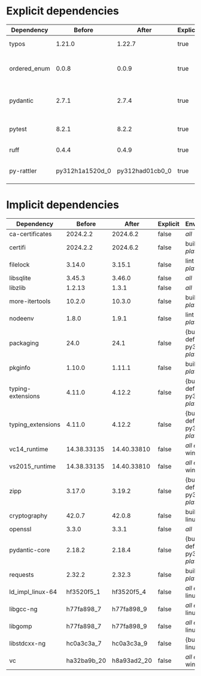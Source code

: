 # Explicit dependencies

|Dependency|Before|After|Explicit|Environments|
|-|-|-|-|-|
|typos|1.21.0|1.22.7|true|lint on *all platforms*|
|ordered_enum|0.0.8|0.0.9|true|{build, default, py312} on *all platforms*|
|pydantic|2.7.1|2.7.4|true|{build, default, py312} on *all platforms*|
|pytest|8.2.1|8.2.2|true|{default, py312} on *all platforms*|
|ruff|0.4.4|0.4.9|true|lint on *all platforms*|
|py-rattler|py312h1a1520d_0|py312had01cb0_0|true|{default, py312} on osx-arm64|

# Implicit dependencies

|Dependency|Before|After|Explicit|Environments|
|-|-|-|-|-|
|ca-certificates|2024.2.2|2024.6.2|false|*all*|
|certifi|2024.2.2|2024.6.2|false|build on *all platforms*|
|filelock|3.14.0|3.15.1|false|lint on *all platforms*|
|libsqlite|3.45.3|3.46.0|false|*all*|
|libzlib|1.2.13|1.3.1|false|*all*|
|more-itertools|10.2.0|10.3.0|false|build on *all platforms*|
|nodeenv|1.8.0|1.9.1|false|lint on *all platforms*|
|packaging|24.0|24.1|false|{build, default, py312} on *all platforms*|
|pkginfo|1.10.0|1.11.1|false|build on *all platforms*|
|typing-extensions|4.11.0|4.12.2|false|{build, default, py312} on *all platforms*|
|typing_extensions|4.11.0|4.12.2|false|{build, default, py312} on *all platforms*|
|vc14_runtime|14.38.33135|14.40.33810|false|*all envs* on win-64|
|vs2015_runtime|14.38.33135|14.40.33810|false|*all envs* on win-64|
|zipp|3.17.0|3.19.2|false|{build, default, py312} on *all platforms*|
|cryptography|42.0.7|42.0.8|false|build on linux-64|
|openssl|3.3.0|3.3.1|false|*all*|
|pydantic-core|2.18.2|2.18.4|false|{build, default, py312} on *all platforms*|
|requests|2.32.2|2.32.3|false|build on *all platforms*|
|ld_impl_linux-64|hf3520f5_1|hf3520f5_4|false|*all envs* on linux-64|
|libgcc-ng|h77fa898_7|h77fa898_9|false|*all envs* on linux-64|
|libgomp|h77fa898_7|h77fa898_9|false|*all envs* on linux-64|
|libstdcxx-ng|hc0a3c3a_7|hc0a3c3a_9|false|{build, lint} on linux-64|
|vc|ha32ba9b_20|h8a93ad2_20|false|*all envs* on win-64|

[^1]: **Bold** means explicit dependency.
[^2]: Dependency got downgraded.
